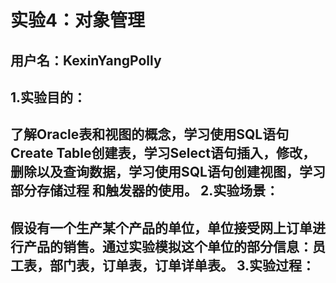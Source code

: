 实验4：对象管理
======
用户名：KexinYangPolly
----
1.实验目的：
----
了解Oracle表和视图的概念，学习使用SQL语句Create Table创建表，学习Select语句插入，修改，删除以及查询数据，学习使用SQL语句创建视图，学习部分存储过程
和触发器的使用。
2.实验场景：
----
假设有一个生产某个产品的单位，单位接受网上订单进行产品的销售。通过实验模拟这个单位的部分信息：员工表，部门表，订单表，订单详单表。
3.实验过程：
----
